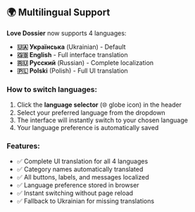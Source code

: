 ## 🌍 Multilingual Support

**Love Dossier** now supports 4 languages:

- **🇺🇦 Українська** (Ukrainian) - Default
- **🇬🇧 English** - Full interface translation
- **🇷🇺 Русский** (Russian) - Complete localization
- **🇵🇱 Polski** (Polish) - Full UI translation

### How to switch languages:

1. Click the **language selector** (🌐 globe icon) in the header
2. Select your preferred language from the dropdown
3. The interface will instantly switch to your chosen language
4. Your language preference is automatically saved

### Features:

- ✅ Complete UI translation for all 4 languages
- ✅ Category names automatically translated
- ✅ All buttons, labels, and messages localized
- ✅ Language preference stored in browser
- ✅ Instant switching without page reload
- ✅ Fallback to Ukrainian for missing translations
